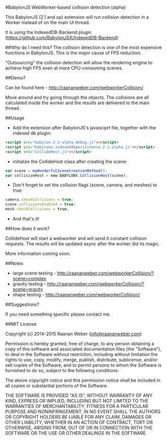#BabylonJS WebWorker-based collision detection (alpha)

This BabylonJS (2.1 and up) extension will run collision detection in a Worker instead of on the main UI thread.

It is using the IndexedDB-Backend plugin (https://github.com/BabylonJSX/IndexedDB-Backend)

##Why do I need this?
The collision detection is one of the most expensive functions in BabylonJS. This is the major cause of FPS reduction.

"Outsourcing" the collision detection will allow the rendering engine to achieve high FPS even at more CPU-consuming scenes.

##Demo?

Can be found here - http://raananweber.com/webworkerCollision/

Move around and try going through the objects. The collisions are all calculated inside the worker and the results are delivered to the main thread.

##Usage

* Add the extension after BabylonJS's javasciprt file, together with the indexed db plugin:

```html
<script src="babylon.2.1-alpha.debug.js"></script>
<script src="babylonx.indexeddbpersistence.2.1-alpha.js"></script>
<script src="CollideHost.js"></script>
```

* initialize the CollideHost class after creating the scene:

```javascript
var scene = myWonderfulSceneCreationMethod();
var collisionHost = new BABYLONX.CollisionHost(scene);
```

* Don't forget to set the collision flags (scene, camera, and meshes) to true:

```javascript
camera.checkCollisions = true;
scene.collisionsEnabled = true;
mesh.checkCollisions = true;
```

* And that's it!

##How does it work?

CollideHost will start a webworker and will send it constant collision requests. The results will be updated async after the worker did its magic.

More information coming soon.

##Notes

* large scene testing - http://raananweber.com/webworkerCollision/?scene=complex
* gravity testing - http://raananweber.com/webworkerCollision/?scene=gravity
* shape testing - http://raananweber.com/webworkerCollision/

##Suggestions?

If you need something specific please contact me.

##MIT License

Copyright (c) 2014-2015 Raanan Weber (info@raananweber.com)

Permission is hereby granted, free of charge, to any person obtaining a copy of this software and associated documentation files (the "Software"), to deal in the Software without restriction, including without limitation the rights to use, copy, modify, merge, publish, distribute, sublicense, and/or sell copies of the Software, and to permit persons to whom the Software is furnished to do so, subject to the following conditions:

The above copyright notice and this permission notice shall be included in all copies or substantial portions of the Software.

THE SOFTWARE IS PROVIDED "AS IS", WITHOUT WARRANTY OF ANY KIND, EXPRESS OR IMPLIED, INCLUDING BUT NOT LIMITED TO THE WARRANTIES OF MERCHANTABILITY, FITNESS FOR A PARTICULAR PURPOSE AND NONINFRINGEMENT. IN NO EVENT SHALL THE AUTHORS OR COPYRIGHT HOLDERS BE LIABLE FOR ANY CLAIM, DAMAGES OR OTHER LIABILITY, WHETHER IN AN ACTION OF CONTRACT, TORT OR OTHERWISE, ARISING FROM, OUT OF OR IN CONNECTION WITH THE SOFTWARE OR THE USE OR OTHER DEALINGS IN THE SOFTWARE.



